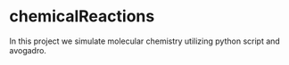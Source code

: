 # chemicalReactions
In this project we simulate molecular chemistry utilizing python script and avogadro.
